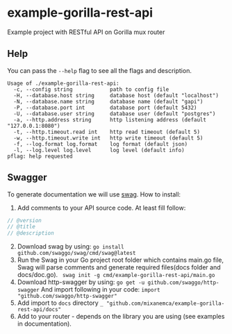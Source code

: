 # example-gorilla-rest-api
Example project with RESTful API on Gorilla mux router

## Help
You can pass the `--help` flag to see all the flags and description.

```
Usage of ./example-gorilla-rest-api:
  -c, --config string            path to config file
  -H, --database.host string     database host (default "localhost")
  -N, --database.name string     database name (default "gapi")
  -P, --database.port int        database port (default 5432)
  -U, --database.user string     database user (default "postgres")
  -a, --http.address string      http listening address (default "127.0.0.1:8080")
  -t, --http.timeout.read int    http read timeout (default 5)
  -w, --http.timeout.write int   http write timeout (default 5)
  -f, --log.format log.format    log format (default json)
  -l, --log.level log.level      log level (default info)
pflag: help requested
```

## Swagger
To generate documentation we will use [swag](https://github.com/swaggo/swag). How to install:
1. Add comments to your API source code. At least fill follow:
```go
// @version 
// @title 
// @description 
```
2. Download swag by using:
`go install github.com/swaggo/swag/cmd/swag@latest`
3. Run the Swag in your Go project root folder which contains main.go file, Swag will parse comments and generate required files(docs folder and docs/doc.go).
` swag init -g cmd/example-gorilla-rest-api/main.go`
4. Download http-swagger by using:
`go get -u github.com/swaggo/http-swagger`
And import following in your code:
`import "github.com/swaggo/http-swagger"`
5. Add import to `docs` directory
`_ "github.com/mixanemca/example-gorilla-rest-api/docs"`
6. Add to your router - depends on the library you are using (see examples in documentation).
